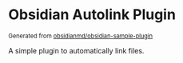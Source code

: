 # Obsidian Autolink Plugin

<sup>Generated from <a href="https://github.com/obsidianmd/obsidian-sample-plugin">obsidianmd/obsidian-sample-plugin</a></sup>

A simple plugin to automatically link files.
